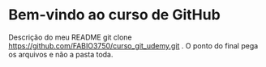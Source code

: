 
# Bem-vindo ao curso de GitHub 
Descrição do meu README
git clone https://github.com/FABIO3750/curso_git_udemy.git . 
O ponto do final pega os arquivos e não a pasta toda.